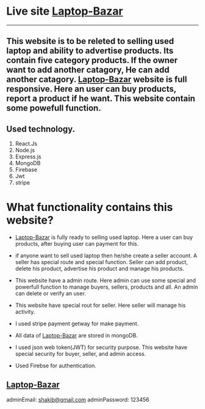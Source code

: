 # Live site [Laptop-Bazar](https://laptop-bazar-a7f17.web.app/)
--- 
## This website is to be releted to selling used laptop and ability to advertise products. Its contain five category products. If the owner want to add another catagory, He can add another catagory. [Laptop-Bazar](https://laptop-bazar-a7f17.web.app/) website is full responsive. Here an user can buy products, report a product if he want. This website contain some powefull function. 

## Used technology.
1. React.Js
2. Node.js
3. Express.js
4. MongoDB
5. Firebase
6. Jwt
7. stripe
 
# What functionality contains this website?
* [Laptop-Bazar](https://laptop-bazar-a7f17.web.app/) is fully ready to selling used laptop. Here a user can buy products, after buying user can payment for this.

* if anyone want to sell used laptop then he/she create a seller account. A seller has special route and special function. Seller can add product, delete his product, advertise his product and manage his products.

* This website have a admin route. Here admin can use some special and powerfull function to manage buyers, sellers, products and all. An admin can delete or verify an user. 

* This website have special rout for seller. Here seller will manage his activity.

* I used stripe payment getway for make payment. 

* All data of [Laptop-Bazar](https://laptop-bazar-a7f17.web.app/) are stored in mongoDB. 

* I used json web token(JWT) for security purpose. This website have special security for buyer, seller, and admin access.

* Used Firebse for authentication.

## [Laptop-Bazar](https://laptop-bazar-a7f17.web.app/)

adminEmail: shakib@gmail.com
adminPassword: 123456